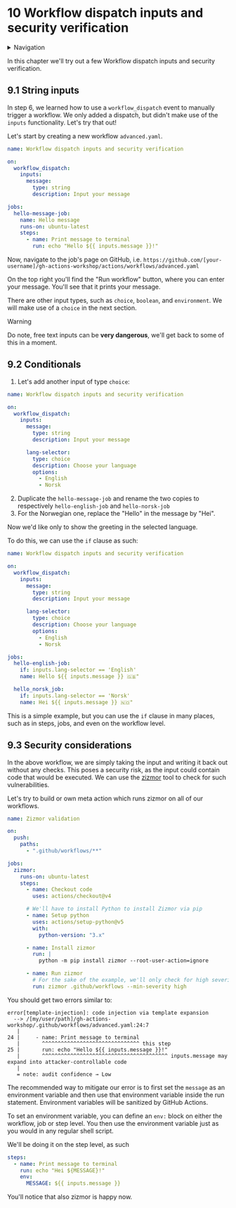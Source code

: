 # 10 Workflow dispatch inputs and security verification

<details>
<summary>Navigation</summary>

1. ~~[Creating a workflow](../001/README.md)~~
1. ~~[Building code in a workflow](../002/README.md)~~
1. ~~[Running multiple jobs in parallel](../003/README.md)~~
1. ~~[Running jobs in sequence](../004/README.md)~~
1. ~~[Deploying to GitHub Pages](../005/README.md)~~
1. ~~[Using other events to run workflows](../006/README.md)~~
1. ~~[Outputs from steps and jobs](../007/README.md)~~
1. ~~[Keeping dependencies up to date with Dependabot](../008/README.md)~~
1. ~~[Matrices](../009/README.md)~~
1. **Workflow dispatch inputs and security verification** (this task)
1. [Learn more about GitHub Actions](../011/README.md)

</details>

In this chapter we'll try out a few Workflow dispatch inputs and security verification.

## 9.1 String inputs

In step 6, we learned how to use a `workflow_dispatch` event to manually trigger a workflow.
We only added a dispatch, but didn't make use of the `inputs` functionality.
Let's try that out!

Let's start by creating a new workflow `advanced.yaml`.

```yaml
name: Workflow dispatch inputs and security verification

on:
  workflow_dispatch:
    inputs:
      message:
        type: string
        description: Input your message

jobs:
  hello-message-job:
    name: Hello message
    runs-on: ubuntu-latest
    steps:
      - name: Print message to terminal
        run: echo "Hello ${{ inputs.message }}!"
```

Now, navigate to the job's page on GitHub, i.e. `https://github.com/[your-username]/gh-actions-workshop/actions/workflows/advanced.yaml`

On the top right you'll find the "Run workflow" button, where you can enter your message.
You'll see that it prints your message.

There are other input types, such as `choice`, `boolean`, and `environment`.
We will make use of a `choice` in the next section.

> [!WARNING]  
> Do note, free text inputs can be **very dangerous**, we'll get back to some of this in a moment.

## 9.2 Conditionals

1. Let's add another input of type `choice`:

```yaml
name: Workflow dispatch inputs and security verification

on:
  workflow_dispatch:
    inputs:
      message:
        type: string
        description: Input your message

      lang-selector:
        type: choice
        description: Choose your language
        options:
          - English
          - Norsk
```

2. Duplicate the `hello-message-job` and rename the two copies to respectively `hello-english-job` and `hello-norsk-job`
3. For the Norwegian one, replace the "Hello" in the message by "Hei".

Now we'd like only to show the greeting in the selected language.

To do this, we can use the `if` clause as such:

```yaml
name: Workflow dispatch inputs and security verification

on:
  workflow_dispatch:
    inputs:
      message:
        type: string
        description: Input your message

      lang-selector:
        type: choice
        description: Choose your language
        options:
          - English
          - Norsk

jobs:
  hello-english-job:
    if: inputs.lang-selector == 'English'
    name: Hello ${{ inputs.message }} 🇬🇧"

  hello_norsk_job:
    if: inputs.lang-selector == 'Norsk'
    name: Hei ${{ inputs.message }} 🇳🇴"
```

This is a simple example, but you can use the `if` clause in many places, such as in steps, jobs, and even on the workflow level.

## 9.3 Security considerations

In the above workflow, we are simply taking the input and writing it back out without any checks.
This poses a security risk, as the input could contain code that would be executed.
We can use the [zizmor](https://github.com/woodruffw/zizmor) tool to check for such vulnerabilities.

<!-- Check out the installation instructions on the [zizmor documentation page](https://woodruffw.github.io/zizmor/installation/) to install it locally. -->
<!-- Then run it against our workflow file. -->

Let's try to build or own meta action which runs zizmor on all of our workflows.

```yaml
name: Zizmor validation

on:
  push:
    paths:
      - ".github/workflows/**"

jobs:
  zizmor:
    runs-on: ubuntu-latest
    steps:
      - name: Checkout code
        uses: actions/checkout@v4

      # We'll have to install Python to install Zizmor via pip
      - name: Setup python
        uses: actions/setup-python@v5
        with:
          python-version: "3.x"

      - name: Install zizmor
        run: |
          python -m pip install zizmor --root-user-action=ignore

      - name: Run zizmor
        # For the sake of the example, we'll only check for high severity issues
        run: zizmor .github/workflows --min-severity high
```

You should get two errors similar to:

```text
error[template-injection]: code injection via template expansion
  --> /[my/user/path]/gh-actions-workshop/.github/workflows/advanced.yaml:24:7
   |
24 |     - name: Print message to terminal
   |       ^^^^^^^^^^^^^^^^^^^^^^^^^^^^^^^ this step
25 |       run: echo "Hello ${{ inputs.message }}!"
   |       ^^^^^^^^^^^^^^^^^^^^^^^^^^^^^^^^^^^^^^^^ inputs.message may expand into attacker-controllable code
   |
   = note: audit confidence → Low
```

The recommended way to mitigate our error is to first set the `message` as an environment variable and then use that environment variable inside the run statement.
Environment variables will be sanitized by GitHub Actions.

To set an environment variable, you can define an `env:` block on either the workflow, job or step level.
You then use the environment variable just as you would in any regular shell script.

We'll be doing it on the step level, as such

```yaml
steps:
  - name: Print message to terminal
    run: echo "Hei ${MESSAGE}!"
    env:
      MESSAGE: ${{ inputs.message }}
```

You'll notice that also zizmor is happy now.
